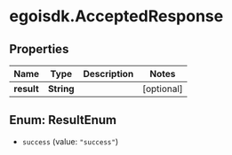 # egoisdk.AcceptedResponse

## Properties

Name | Type | Description | Notes
------------ | ------------- | ------------- | -------------
**result** | **String** |  | [optional] 



## Enum: ResultEnum


* `success` (value: `"success"`)




